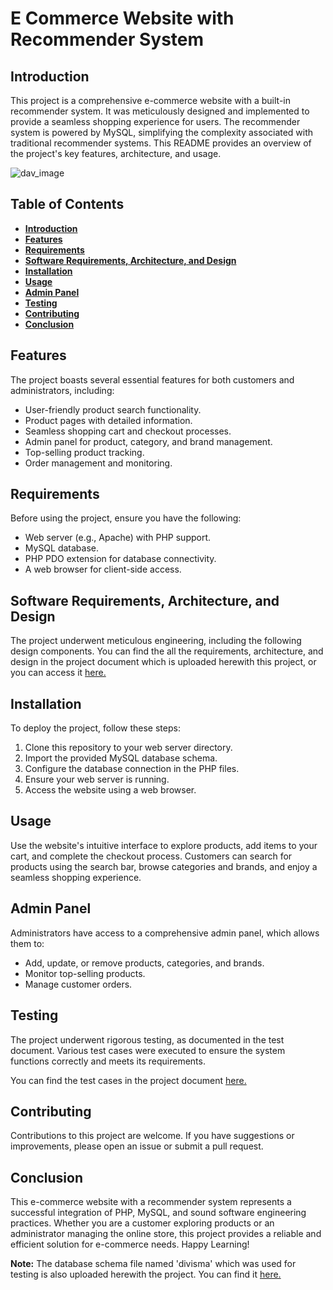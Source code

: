 # E Commerce Website with Recommender System

## Introduction <a name="intro"></a>

This project is a comprehensive e-commerce website with a built-in recommender system. It was meticulously designed and implemented to provide a seamless shopping experience for users. The recommender system is powered by MySQL, simplifying the complexity associated with traditional recommender systems. This README provides an overview of the project's key features, architecture, and usage.


![dav_image](https://media.designrush.com/articles/1628/conversions/_1523977145_341_ecommerce-details.jpg)

## Table of Contents

- [**Introduction**](#intro)
- [**Features**](#features)
- [**Requirements**](#req)
- [**Software Requirements, Architecture, and Design**](#doc)
- [**Installation**](#install)
- [**Usage**](#usage)
- [**Admin Panel**](#admin_panel)
- [**Testing**](#test_doc)
- [**Contributing**](#contr)
- [**Conclusion**](#conc)

## Features <a name="features"></a>

The project boasts several essential features for both customers and administrators, including:

  - User-friendly product search functionality.
  - Product pages with detailed information.
  - Seamless shopping cart and checkout processes.
  - Admin panel for product, category, and brand management.
  - Top-selling product tracking.
  - Order management and monitoring.

## Requirements <a name="req"></a>

Before using the project, ensure you have the following:

  - Web server (e.g., Apache) with PHP support.
  - MySQL database.
  - PHP PDO extension for database connectivity.
  - A web browser for client-side access.

## Software Requirements, Architecture, and Design <a name="doc"></a>

The project underwent meticulous engineering, including the following design components. You can find the all the requirements, architecture, and design in the project document which is uploaded herewith this project, or you can access it [here.](https://github.com/mmhaashir/E-Commerce-Website-with-Recommender-System/blob/main/Project_Document.pdf)

## Installation <a name="install"></a>

To deploy the project, follow these steps:

  1. Clone this repository to your web server directory.
  2. Import the provided MySQL database schema.
  3. Configure the database connection in the PHP files.
  4. Ensure your web server is running.
  5. Access the website using a web browser.


## Usage <a name="usage"></a>

Use the website's intuitive interface to explore products, add items to your cart, and complete the checkout process. Customers can search for products using the search bar, browse categories and brands, and enjoy a seamless shopping experience.

## Admin Panel <a name="admin_panel"></a>

Administrators have access to a comprehensive admin panel, which allows them to:

  - Add, update, or remove products, categories, and brands.
  - Monitor top-selling products.
  - Manage customer orders.

## Testing <a name="test_doc"></a>

The project underwent rigorous testing, as documented in the test document. Various test cases were executed to ensure the system functions correctly and meets its requirements.

You can find the test cases in the project document [here.](https://github.com/mmhaashir/E-Commerce-Website-with-Recommender-System/blob/main/Project_Document.pdf)

## Contributing <a name="contr"></a>

Contributions to this project are welcome. If you have suggestions or improvements, please open an issue or submit a pull request.

## Conclusion <a name="conc"></a>

This e-commerce website with a recommender system represents a successful integration of PHP, MySQL, and sound software engineering practices. Whether you are a customer exploring products or an administrator managing the online store, this project provides a reliable and efficient solution for e-commerce needs. Happy Learning!

**Note:** The database schema file named 'divisma' which was used for testing is also uploaded herewith the project. You can find it [here.](https://github.com/mmhaashir/E-Commerce-Website-with-Recommender-System/blob/main/divisma.sql)



